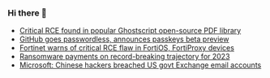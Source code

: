 ### Hi there 👋

<!--START_SECTION:feed-->
* [Critical RCE found in popular Ghostscript open-source PDF library](https://www.bleepingcomputer.com/news/security/critical-rce-found-in-popular-ghostscript-open-source-pdf-library/)
* [GitHub goes passwordless, announces passkeys beta preview](https://www.bleepingcomputer.com/news/security/github-goes-passwordless-announces-passkeys-beta-preview/)
* [Fortinet warns of critical RCE flaw in FortiOS, FortiProxy devices](https://www.bleepingcomputer.com/news/security/fortinet-warns-of-critical-rce-flaw-in-fortios-fortiproxy-devices/)
* [Ransomware payments on record-breaking trajectory for 2023](https://www.bleepingcomputer.com/news/security/ransomware-payments-on-record-breaking-trajectory-for-2023/)
* [Microsoft: Chinese hackers breached US govt Exchange email accounts](https://www.bleepingcomputer.com/news/security/microsoft-chinese-hackers-breached-us-govt-exchange-email-accounts/)
<!--END_SECTION:feed-->

<!--
**frankenk/frankenk** is a ✨ _special_ ✨ repository because its `README.md` (this file) appears on your GitHub profile.

Here are some ideas to get you started:

- 🔭 I’m currently working on ...
- 🌱 I’m currently learning ...
- 👯 I’m looking to collaborate on ...
- 🤔 I’m looking for help with ...
- 💬 Ask me about ...
- 📫 How to reach me: ...
- 😄 Pronouns: ...
- ⚡ Fun fact: ...
-->



